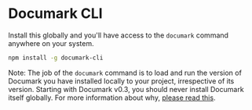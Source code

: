 # Documark CLI

Install this globally and you'll have access to the `documark` command anywhere on your system.

```bash
npm install -g documark-cli
```

Note: The job of the `documark` command is to load and run the version of Documark you have installed locally to your project, irrespective of its version. Starting with Documark v0.3, you should never install Documark itself globally. For more information about why, [please read this][global-vs-local].

[global-vs-local]: http://blog.nodejs.org/2011/03/23/npm-1-0-global-vs-local-installation
